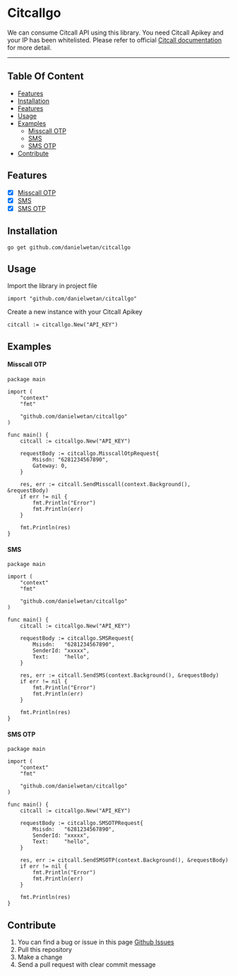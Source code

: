 # Citcallgo
We can consume Citcall API using this library. You need Citcall Apikey and your IP has been whitelisted. Please refer to official [Citcall documentation](https://docs.citcall.com/) for more detail.

---

## Table Of Content
* [Features](https://github.com/danielwetan/citcallgo#features)
* [Installation](https://github.com/danielwetan/citcallgo#installation)
* [Features](https://github.com/danielwetan/citcallgo#features)
* [Usage](https://github.com/danielwetan/citcallgo#usage)
* [Examples](https://github.com/danielwetan/citcallgo#examples)
    * [Misscall OTP](https://github.com/danielwetan/citcallgo#misscall-otp)
    * [SMS](https://github.com/danielwetan/citcallgo#sms)
    * [SMS OTP](https://github.com/danielwetan/citcallgo#sms-otp)
* [Contribute](https://github.com/danielwetan/citcallgo#contribute)

## Features
- [x] [Misscall OTP](https://docs.citcall.com/?j#assynchronous-miscall)
- [x] [SMS](https://docs.citcall.com/?j#sms)
- [x] [SMS OTP](https://docs.citcall.com/?j#sms-otp)

## Installation

```bash=
go get github.com/danielwetan/citcallgo
```


## Usage
Import the library in project file
```go=
import "github.com/danielwetan/citcallgo"
```

Create a new instance with your Citcall Apikey
```go=
citcall := citcallgo.New("API_KEY")
```

## Examples

#### Misscall OTP
```go=
package main

import (
	"context"
	"fmt"

	"github.com/danielwetan/citcallgo"
)

func main() {
	citcall := citcallgo.New("API_KEY")

	requestBody := citcallgo.MisscallOtpRequest{
		Msisdn: "6281234567890",
		Gateway: 0,
	}

	res, err := citcall.SendMisscall(context.Background(), &requestBody)
	if err != nil {
		fmt.Println("Error")
		fmt.Println(err)
	}

	fmt.Println(res)
}
```

#### SMS
```go=
package main

import (
	"context"
	"fmt"

	"github.com/danielwetan/citcallgo"
)

func main() {
	citcall := citcallgo.New("API_KEY")

	requestBody := citcallgo.SMSRequest{
		Msisdn:   "6281234567890",
		SenderId: "xxxxx",
		Text:     "hello",
	}

	res, err := citcall.SendSMS(context.Background(), &requestBody)
	if err != nil {
		fmt.Println("Error")
		fmt.Println(err)
	}

	fmt.Println(res)
}
```

#### SMS OTP
```go=
package main

import (
	"context"
	"fmt"

	"github.com/danielwetan/citcallgo"
)

func main() {
	citcall := citcallgo.New("API_KEY")

	requestBody := citcallgo.SMSOTPRequest{
		Msisdn:   "6281234567890",
		SenderId: "xxxxx",
		Text:     "hello",
	}

	res, err := citcall.SendSMSOTP(context.Background(), &requestBody)
	if err != nil {
		fmt.Println("Error")
		fmt.Println(err)
	}

	fmt.Println(res)
}
```


## Contribute
1. You can find a bug or issue in this page [Github Issues](http://github.com/danielwetan/citcallgo/issues)
2. Pull this repository
3. Make a change
4. Send a pull request with clear commit message